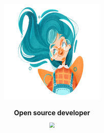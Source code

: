 <p align="center">
 <img width="300" height="300" src="./banner.png" align="center" alt="icon" />
 <h2 align="center">Open source developer</h2>
</p>
  <p align="center">
    <a href="https://nataliasern.github.io/nataliasern">
      <img src="https://img.shields.io/badge/Visit-Portfolio-violet" />
    </a>
  </p>